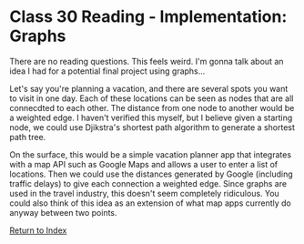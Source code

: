 # Class 30 Reading - Implementation: Graphs

There are no reading questions. This feels weird. I'm gonna talk about an idea I had for a potential final project using graphs...

Let's say you're planning a vacation, and there are several spots you want to visit in one day. Each of these locations can be seen as nodes that are all connecdted to each other. The distance from one node to another would be a weighted edge. I haven't verified this myself, but I believe given a starting node, we could use Djikstra's shortest path algorithm to generate a shortest path tree.

On the surface, this would be a simple vacation planner app that integrates with a map API such as Google Maps and allows a user to enter a list of locations. Then we could use the distances generated by Google (including traffic delays) to give each connection a weighted edge. Since graphs are used in the travel industry, this doesn't seem completely ridiculous. You could also think of this idea as an extension of what map apps currently do anyway between two points.

[Return to Index](index.md)
